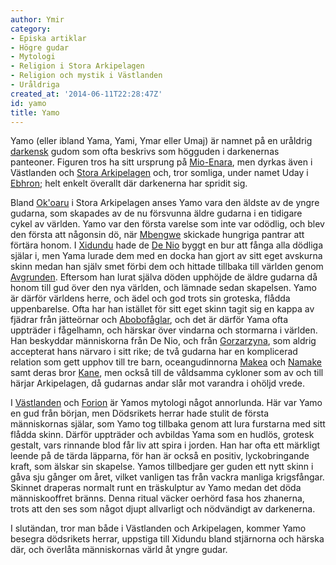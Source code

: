 ```yaml
---
author: Ymir
category:
- Episka artiklar
- Högre gudar
- Mytologi
- Religion i Stora Arkipelagen
- Religion och mystik i Västlanden
- Uråldriga
created_at: '2014-06-11T22:28:47Z'
id: yamo
title: Yamo
---
```

Yamo (eller ibland Yama, Yami, Ymar eller Umaj) är namnet på en uråldrig [darkensk] gudom som ofta beskrivs som högguden i darkenernas panteoner. Figuren tros ha sitt ursprung på [Mio-Enara], men dyrkas även i Västlanden och [Stora Arkipelagen] och, tror somliga, under namet Uday i [Ebhron]; helt enkelt överallt där darkenerna har spridit sig.

Bland [Ok'oaru] i Stora Arkipelagen anses Yamo vara den äldste av de yngre gudarna, som skapades av de nu försvunna äldre gudarna i en tidigare cykel av världen. Yamo var den första varelse som inte var odödlig, och blev den första att någonsin dö, när [Mbengwe] skickade hungriga pantrar att förtära honom. I [Xidundu] hade de [De Nio] byggt en bur att fånga alla dödliga själar i, men Yama lurade dem med en docka han gjort av sitt eget avskurna skinn medan han själv smet förbi dem och hittade tillbaka till världen genom [Avgrunden]. Eftersom han lurat själva döden upphöjde de äldre gudarna då honom till gud över den nya världen, och lämnade sedan skapelsen. Yamo är därför världens herre, och ädel och god trots sin groteska, flådda uppenbarelse. Ofta har han istället för sitt eget skinn tagit sig en kappa av fjädrar från jätteörnar och [Abobofåglar], och det är därför Yama ofta uppträder i fågelhamn, och härskar över vindarna och stormarna i världen. Han beskyddar människorna från De Nio, och från [Gorzarzyna], som aldrig accepterat hans närvaro i sitt rike; de två gudarna har en komplicerad relation som gett upphov till tre barn, oceangudinnorna [Makea] och [Namake] samt deras bror [Kane], men också till de våldsamma cykloner som av och till härjar Arkipelagen, då gudarnas andar slår mot varandra i ohöljd vrede.

I [Västlanden] och [Forion] är Yamos mytologi något annorlunda. Här var Yamo en gud från början, men Dödsrikets herrar hade stulit de första människornas själar, som Yamo tog tillbaka genom att lura furstarna med sitt flådda skinn. Därför uppträder och avbildas Yama som en hudlös, grotesk gestalt, vars rinnande blod får liv att spira i jorden. Han har ofta ett märkligt leende på de tärda läpparna, för han är också en positiv, lyckobringande kraft, som älskar sin skapelse. Yamos tillbedjare ger guden ett nytt skinn i gåva sju gånger om året, vilket vanligen tas från vackra manliga krigsfångar. Skinnet draperas normalt runt en träskulptur av Yamo medan det döda människooffret bränns. Denna ritual väcker oerhörd fasa hos zhanerna, trots att den ses som något djupt allvarligt och nödvändigt av darkenerna.

I slutändan, tror man både i Västlanden och Arkipelagen, kommer Yamo besegra dödsrikets herrar, uppstiga till Xidundu bland stjärnorna och härska där, och överlåta människornas värld åt yngre gudar.

  [darkensk]: Darkener
  [Mio-Enara]: Mio-Enara
  [Stora Arkipelagen]: Stora_Arkipelagen
  [Ebhron]: Ebhron
  [Ok'oaru]: Okoaru
  [Mbengwe]: Mbengwe
  [Xidundu]: Xidundu
  [De Nio]: De_Nio
  [Avgrunden]: Avgrunden
  [Abobofåglar]: Aboboa
  [Gorzarzyna]: Gorzarzyna
  [Makea]: Makea
  [Namake]: Namake
  [Kane]: Kane
  [Västlanden]: Västlanden
  [Forion]: Forion
